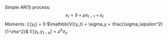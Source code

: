 Simple AR(1) process:
$$x_t = \delta+\rho x_{t-1}+\varepsilon_t$$
Moments:
$\mathbb{E}[y_t] = 0$
$\mathbb{V}[y_t] = \sigma_y = \frac{\sigma_\epsilon^2}{1-\rho^2}$
$\mathbb{E}[y_t,y_{t-k}] = \rho^k \sigma_y$
